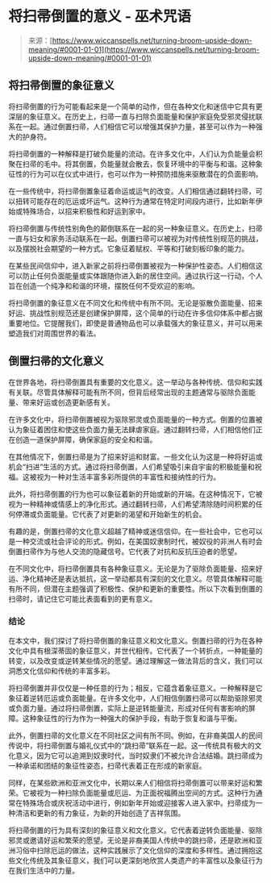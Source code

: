 <!--yml

category: 未分类

date: 2024-06-12 20:06:51

-->

# 将扫帚倒置的意义 - 巫术咒语

> 来源：[https://www.wiccanspells.net/turning-broom-upside-down-meaning/#0001-01-01](https://www.wiccanspells.net/turning-broom-upside-down-meaning/#0001-01-01)

## 将扫帚倒置的象征意义

将扫帚倒置的行为可能看起来是一个简单的动作，但在各种文化和迷信中它具有更深层的象征意义。在历史上，扫帚一直与扫除负面能量和保护家庭免受邪灵侵扰联系在一起。通过倒置扫帚，人们相信它可以增强其保护力量，甚至可以作为一种强大的护身符。

将扫帚倒置的一种解释是打破负能量的流动。在许多文化中，人们认为负能量会积聚在扫帚的毛中。将其倒置，负能量就会散去，恢复环境中的平衡与和谐。这种象征性的行为可以在仪式中进行，也可以作为一种预防措施来驱散潜在的负面影响。

在一些传统中，将扫帚倒置象征着命运或运气的改变。人们相信通过翻转扫帚，可以扭转可能存在的厄运或坏运气。这种行为通常在特定时间段内进行，比如新年伊始或特殊场合，以招来积极性和好运到家中。

将扫帚倒置与传统性别角色的颠倒联系在一起的另一种象征意义。在历史上，扫帚一直与妇女和家务活动联系在一起。倒置扫帚可以被视为对传统性别规范的挑战，以及摆脱社会期望的一种方式。它象征着赋权、平等和打破刻板印象的能力。

在某些民间信仰中，进入新家之前将扫帚倒置被视为一种保护性姿态。人们相信这可以防止任何负面能量或实体跟随你进入新的居住空间。通过执行这一行动，个人旨在创造一个纯净和和谐的环境，摆脱任何不受欢迎的影响。

将扫帚倒置的象征意义在不同文化和传统中有所不同。无论是驱散负面能量、招来好运、挑战性别规范还是创建保护屏障，这个简单的行动在许多信仰体系中都占据重要地位。它提醒我们，即使是普通物品也可以承载强大的象征意义，并可以用来塑造我们对周围世界的看法。

## 倒置扫帚的文化意义

在世界各地，将扫帚倒置具有重要的文化意义。这一举动与各种传统、信仰和实践有关联。尽管具体解释可能有所不同，但背后经常出现的主题通常与驱除负面能量、带来好运或创造更新感有关。

在许多文化中，将扫帚倒置被视为驱除邪灵或负面能量的一种方式。倒置的位置被认为象征着困住和使这些负面力量无法肆虐家庭。通过翻转扫帚，人们相信他们正在创造一道保护屏障，确保家庭的安全和和谐。

在其他情况下，倒置扫帚是为了招来好运和财富。一些文化认为这是一种将好运或机会“扫进”生活的方式。通过将扫帚倒置，人们希望吸引来自宇宙的积极能量和祝福。这被视为一种对生活丰富多彩所提供的丰富性和接纳性的行为。

此外，将扫帚倒置的行为也可以象征着新的开始或新的开端。在这种情况下，它被视为一种精神或情感上的净化形式。通过翻转扫帚，人们希望清除随时间积累的任何停滞或负面能量。它代表了对更新的渴望和开始新生的机会。

有趣的是，倒置扫帚的文化意义超越了精神或迷信信仰。在一些社会中，它也可以是一种交流或社会评论的形式。例如，在美国奴隶制时代，被奴役的非洲人有时会倒置扫帚作为与他人交流的隐藏信号。它代表了对抗和反抗压迫者的愿望。

在不同文化中，将扫帚倒置具有各种象征意义。无论是为了驱除负面能量、招来好运、净化精神还是表达抵抗，这一举动都具有深刻的文化意义。尽管具体解释可能有所不同，但潜在主题强调了积极性、保护和更新的重要性。所以下次看到倒置的扫帚时，请记住它可能比表面看到的更有意义。

### 结论

在本文中，我们探讨了将扫帚倒置的象征意义和文化意义。倒置扫帚的行为在各种文化中具有根深蒂固的象征意义，并世代相传。它代表了一个转折点，一种能量的转变，以及改变或逆转某些情况的愿望。通过理解这一做法背后的含义，我们可以洞悉文化信仰和传统的丰富多彩。

将扫帚倒置并非仅仅是一种任意的行为；相反，它蕴含着象征意义。一种解释是它象征着逆转厄运或负面能量。在许多文化中，人们相信倒置扫帚可以帮助驱除邪灵或负面力量。通过将扫帚倒置，实际上是逆转能量流，形成对任何有害影响的屏障。这种象征性的行为作为一种强大的保护手段，有助于恢复和谐与平衡。

此外，倒置扫帚的文化意义在不同社区之间有所不同。例如，在非裔美国人的民间传说中，将扫帚倒置与婚礼仪式中的“跳扫帚”联系在一起。这一传统具有极大的文化意义，因为它可以追溯到奴隶时代，当时奴隶们不被允许合法结婚。跳扫帚成为一种承诺和团结的象征性姿态，扫帚代表着正在形成的新家庭。

同样，在某些欧洲和亚洲文化中，长期以来人们相信将扫帚倒置可以带来好运和繁荣。它被视为一种扫除负面能量或厄运、为正面祝福腾出空间的方式。这种行为通常在特殊场合或庆祝活动中进行，例如新年开始或迎接客人进入家中。扫帚成为一种清洁和更新的有力象征，为新的开始创造了吉祥氛围。

将扫帚倒置的行为具有深刻的象征意义和文化意义。它代表着逆转负面能量、驱除邪灵或邀请好运和繁荣的愿望。无论是非裔美国人传统中的跳扫帚，还是欧洲和亚洲习俗中扫除厄运的做法，这种实践展示了文化信仰的深度和多样性。通过拥抱这些文化传统及其象征意义，我们可以更深刻地欣赏人类遗产的丰富性以及象征行为在我们生活中的力量。
